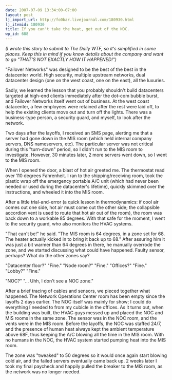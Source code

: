 ```yaml
---
date: 2007-07-09 13:34:00-07:00
layout: post
lj_import_url: http://fo0bar.livejournal.com/180930.html
lj_itemid: 180930
title: If you can't take the heat, get out of the NOC.
wp_id: 688
---
```

_(I wrote this story to submit to The Daily WTF, so it's simplified in some places. Keep this in mind if you know details about the company and want to go "THAT'S NOT EXACTLY HOW IT HAPPENED!")_

"Failover Networks" was designed to be the best of the best in the datacenter world. High security, multiple upstream networks, dual datacenter design (one on the west coast, one on the east), all the luxuries.

Sadly, we learned the lesson that you probably shouldn't build datacenters targeted at high-end clients immediately after the dot-com bubble burst, and Failover Networks itself went out of business. At the west coast datacenter, a few employees were retained after the rest were laid off, to help the existing clients move out and turn off the lights. There was a business-type person, a security guard, and myself, to look after the network.

Two days after the layoffs, I received an SMS page, alerting me that a server had gone down in the MIS room (which held internal company servers, DNS nameservers, etc). The particular server was not critical during this "turn-down" period, so I didn't run to the MIS room to investigate. However, 30 minutes later, 2 more servers went down, so I went to the MIS room.

When I opened the door, a blast of hot air greeted me. The thermostat read over 110 degrees Fahrenheit. I ran to the shipping/receiving room, took the plastic wrap off the emergency portable A/C unit (which had never been needed or used during the datacenter's lifetime), quickly skimmed over the instructions, and wheeled it into the MIS room.

After a little trial-and-error (a quick lesson in thermodynamics: if cool air comes out one side, hot air must come out the other side; the collapsible accordion vent is used to route that hot air out of the room), the room was back down to a workable 85 degrees. With that safe for the moment, I went to the security guard, who also monitors the HVAC systems.

"That can't be!" he said. "The MIS room is 64 degrees, in a zone set for 68. The heater actually kicked in to bring it back up to 68." After assuring him it was just a bit warmer than 64 degrees in there, he manually overrode the zone, and we started discussing what could have happened. Faulty sensor, perhaps? What do the other zones say?

"Datacenter floor?" "Fine." "Node room?" "Fine." "Offices?" "Fine." "Lobby?" "Fine."

"NOC?" "... Uhh, I don't see a NOC zone."

After a brief tracing of cables and sensors, we pieced together what happened. The Network Operations Center room has been empty since the layoffs 2 days earlier. The NOC itself was mainly for show; I could do everything I needed to from my cubicle in the offices. As it turns out, when the building was built, the HVAC guys messed up and placed the NOC and MIS rooms in the same zone. The sensor was in the NOC room, and the vents were in the MIS room. Before the layoffs, the NOC was staffed 24/7, and the presence of human heat always kept the ambient temperature above 68F, thus keeping the A/C blowing all the time in the MIS room. With no humans in the NOC, the HVAC system started pumping heat into the MIS room.

The zone was "tweaked" to 50 degrees so it would once again start blowing cold air, and the failed servers eventually came back up. 2 weeks later I took my final paycheck and happily pulled the breaker to the MIS room, as the network was no longer needed.
